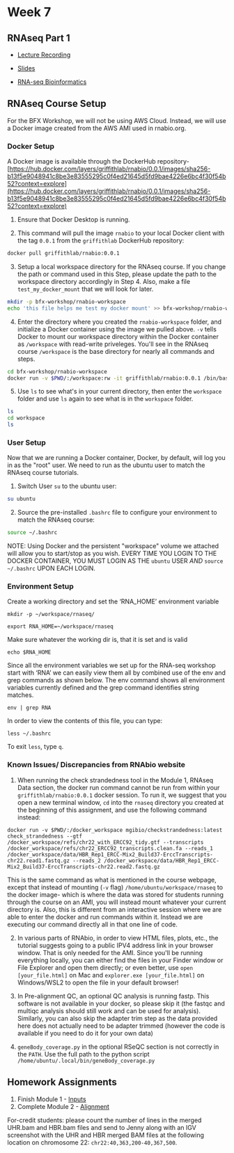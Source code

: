 # Week 7
## RNAseq Part 1

- [Lecture Recording]()

- [Slides](https://github.com/griffithlab/rnabio.org/blob/master/assets/lectures/cshl/2023/full/RNASeq_Module1_IntrotoRNA.pdf)

- [RNA-seq Bioinformatics](https://rnabio.org/course)

## RNAseq Course Setup
For the BFX Workshop, we will not be using AWS Cloud. Instead, we will use a Docker image created from the AWS AMI used in rnabio.org.

### Docker Setup

A Docker image is available through the DockerHub repository-
[https://hub.docker.com/layers/griffithlab/rnabio/0.0.1/images/sha256-b13f5e9048941c8be3e83555295c0f4ed21645d5fd9bae4226e6bc4f30f54b52?context=explore](https://hub.docker.com/layers/griffithlab/rnabio/0.0.1/images/sha256-b13f5e9048941c8be3e83555295c0f4ed21645d5fd9bae4226e6bc4f30f54b52?context=explore)

1. Ensure that Docker Desktop is running. 

2. This command will pull the image `rnabio` to your local Docker client with the tag `0.0.1` from the `griffithlab` DockerHub repository:

```bash
docker pull griffithlab/rnabio:0.0.1
```

3. Setup a local workspace directory for the RNAseq course. If you change the path or command used in this Step, please update the path to the workspace directory accordingly in Step 4. Also, make a file `test_my_docker_mount` that we will look for later.

```bash
mkdir -p bfx-workshop/rnabio-workspace
echo 'this file helps me test my docker mount' >> bfx-workshop/rnabio-workspace/test_my_docker_mount.txt
```

4. Enter the directory where you created the `rnabio-workspace` folder, and initialize a Docker container using the image we pulled above. `-v` tells Docker to mount our workspace directory within the Docker container as `/workspace` with read-write priveleges. You'll see in the RNAseq course `/workspace` is the base directory for nearly all commands and steps.

```bash
cd bfx-workshop/rnabio-workspace
docker run -v $PWD/:/workspace:rw -it griffithlab/rnabio:0.0.1 /bin/bash
```

5. Use `ls` to see what's in your current directory, then enter the `workspace` folder and use `ls` again to see what is in the `workspace` folder.

```bash
ls
cd workspace
ls
```

### User Setup

Now that we are running a Docker container, Docker, by default, will log you in as the "root" user. We need to run as the ubuntu user to match the RNAseq course tutorials.

1. Switch User `su` to the ubuntu user:

```bash
su ubuntu
```

2. Source the pre-installed `.bashrc` file to configure your environment to match the RNAseq course:

```bash
source ~/.bashrc
```

NOTE: Using Docker and the persistent "workspace" volume we attached will allow you to start/stop as you wish. EVERY TIME YOU LOGIN TO THE DOCKER CONTAINER, YOU MUST LOGIN AS THE `ubuntu` USER *AND* `source ~/.bashrc` UPON EACH LOGIN.

### Environment Setup

Create a working directory and set the ‘RNA_HOME’ environment variable
```
mkdir -p ~/workspace/rnaseq/

export RNA_HOME=~/workspace/rnaseq
```

Make sure whatever the working dir is, that it is set and is valid
```
echo $RNA_HOME
```

Since all the environment variables we set up for the RNA-seq workshop start with ‘RNA’ we can easily view them all by combined use of the env and grep commands as shown below. The env command shows all environment variables currently defined and the grep command identifies string matches.
```
env | grep RNA
```

In order to view the contents of this file, you can type:
```
less ~/.bashrc
```
To exit `less`, type `q`.

### Known Issues/ Discrepancies from RNAbio website
1. When running the check strandedness tool in the Module 1, RNAseq Data section, the docker run command cannot be run from within your `griffithlab/rnabio:0.0.1` docker session. To run it, we suggest that you open a new terminal window, `cd` into the `rnaseq` directory you created at the beginning of this assignment, and use the following command instead:
```
docker run -v $PWD/:/docker_workspace mgibio/checkstrandedness:latest check_strandedness --gtf /docker_workspace/refs/chr22_with_ERCC92_tidy.gtf --transcripts /docker_workspace/refs/chr22_ERCC92_transcripts.clean.fa --reads_1 /docker_workspace/data/HBR_Rep1_ERCC-Mix2_Build37-ErccTranscripts-chr22.read1.fastq.gz --reads_2 /docker_workspace/data/HBR_Rep1_ERCC-Mix2_Build37-ErccTranscripts-chr22.read2.fastq.gz
```
This is the same command as what is mentioned in the course webpage, except that instead of mounting (`-v` flag) `/home/ubuntu/workspace/rnaseq` to the docker image- which is where the data was stored for students running through the course on an AMI, you will instead mount whatever your current directory is. Also, this is different from an interactive session where we are able to enter the docker and run commands within it. Instead we are executing our command directly all in that one line of code.

2. In various parts of RNAbio, in order to view HTML files, plots, etc., the tutorial suggests going to a public IPV4 address link in your browser window. That is only needed for the AMI. Since you'll be running everything locally, you can either find the files in your Finder window or File Explorer and open them directly; or even better, use `open [your_file.html]` on Mac and `explorer.exe [your_file.html]` on Windows/WSL2 to open the file in your default browser!

3. In Pre-alignment QC, an optional QC analysis is running fastp. This software is not available in your docker, so please skip it (the fastqc and multiqc analysis should still work and can be used for analysis).
Similarly, you can also skip the adapter trim step as the data provided here does not actually need to be adapter trimmed (however the code is available if you need to do it for your own data)
 
4. `geneBody_coverage.py` in the optional RSeQC section is not correctly in the `PATH`. Use the full path to the python script `/home/ubuntu/.local/bin/geneBody_coverage.py`


## Homework Assignments
1. Finish Module 1 - [Inputs](https://rnabio.org/module-01-inputs/0001/01/01/Intro_to_Inputs/)
2. Complete Module 2 - [Alignment](https://rnabio.org/module-02-alignment/0002/01/01/Intro_to_Alignment/)

For-credit students: please count the number of lines in the merged UHR.bam and HBR.bam files and send to Jenny along with an IGV screenshot with the UHR and HBR merged BAM files at the following location on chromosome 22: `chr22:40,363,200-40,367,500`. 

